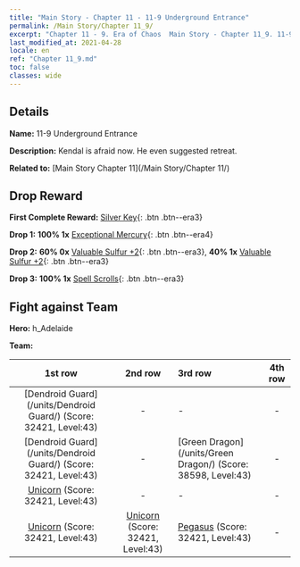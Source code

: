 ```yaml
---
title: "Main Story - Chapter 11 - 11-9 Underground Entrance"
permalink: /Main Story/Chapter 11_9/
excerpt: "Chapter 11 - 9. Era of Chaos  Main Story - Chapter 11_9. 11-9 Underground Entrance"
last_modified_at: 2021-04-28
locale: en
ref: "Chapter 11_9.md"
toc: false
classes: wide
---
```


## Details

 **Name:** 11-9 Underground Entrance

 **Description:** Kendal is afraid now. He even suggested retreat. 

 **Related to:** [Main Story Chapter 11](/Main Story/Chapter 11/)

## Drop Reward

 **First Complete Reward:** [Silver Key](/Items/con_693/){: .btn .btn--era3}

 **Drop 1:** **100% 1x** [Exceptional Mercury](/Items/mat_35/){: .btn .btn--era4}

 **Drop 2:** **60% 0x** [Valuable Sulfur +2](/Items/mat_29/){: .btn .btn--era3}, **40% 1x** [Valuable Sulfur +2](/Items/mat_29/){: .btn .btn--era3}

 **Drop 3:** **100% 1x** [Spell Scrolls](/Items/con_694/){: .btn .btn--era3}


## Fight against Team
 **Hero:** h_Adelaide

 **Team:**


  | 1st row | 2nd row | 3rd row | 4th row |
  |:----:|:----:|:----|:----:|
  | [Dendroid Guard](/units/Dendroid Guard/) (Score: 32421, Level:43)  | - | - | - |
  | [Dendroid Guard](/units/Dendroid Guard/) (Score: 32421, Level:43)  | - | [Green Dragon](/units/Green Dragon/) (Score: 38598, Level:43)  | - |
  | [Unicorn](/units/Unicorn/) (Score: 32421, Level:43)  | - | - | - |
  | [Unicorn](/units/Unicorn/) (Score: 32421, Level:43)  | [Unicorn](/units/Unicorn/) (Score: 32421, Level:43)  | [Pegasus](/units/Pegasus/) (Score: 32421, Level:43)  | - |


